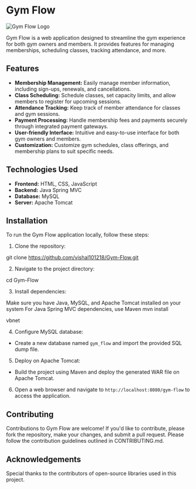 # Gym Flow

![Gym Flow Logo](/images/gym_flow_logo.png)

Gym Flow is a web application designed to streamline the gym experience for both gym owners and members. It provides features for managing memberships, scheduling classes, tracking attendance, and more.

## Features

- **Membership Management:** Easily manage member information, including sign-ups, renewals, and cancellations.
- **Class Scheduling:** Schedule classes, set capacity limits, and allow members to register for upcoming sessions.
- **Attendance Tracking:** Keep track of member attendance for classes and gym sessions.
- **Payment Processing:** Handle membership fees and payments securely through integrated payment gateways.
- **User-friendly Interface:** Intuitive and easy-to-use interface for both gym owners and members.
- **Customization:** Customize gym schedules, class offerings, and membership plans to suit specific needs.

## Technologies Used

- **Frontend:** HTML, CSS, JavaScript
- **Backend:** Java Spring MVC
- **Database:** MySQL
- **Server:** Apache Tomcat

## Installation

To run the Gym Flow application locally, follow these steps:

1. Clone the repository:

git clone https://github.com/vishal101218/Gym-Flow.git


2. Navigate to the project directory:

cd Gym-Flow



3. Install dependencies:

Make sure you have Java, MySQL, and Apache Tomcat installed on your system
For Java Spring MVC dependencies, use Maven
mvn install

vbnet

4. Configure MySQL database:

- Create a new database named `gym_flow` and import the provided SQL dump file.

5. Deploy on Apache Tomcat:

- Build the project using Maven and deploy the generated WAR file on Apache Tomcat.

6. Open a web browser and navigate to `http://localhost:8080/gym-flow` to access the application.

## Contributing

Contributions to Gym Flow are welcome! If you'd like to contribute, please fork the repository, make your changes, and submit a pull request. Please follow the contribution guidelines outlined in CONTRIBUTING.md.


## Acknowledgements

Special thanks to the contributors of open-source libraries used in this project.
